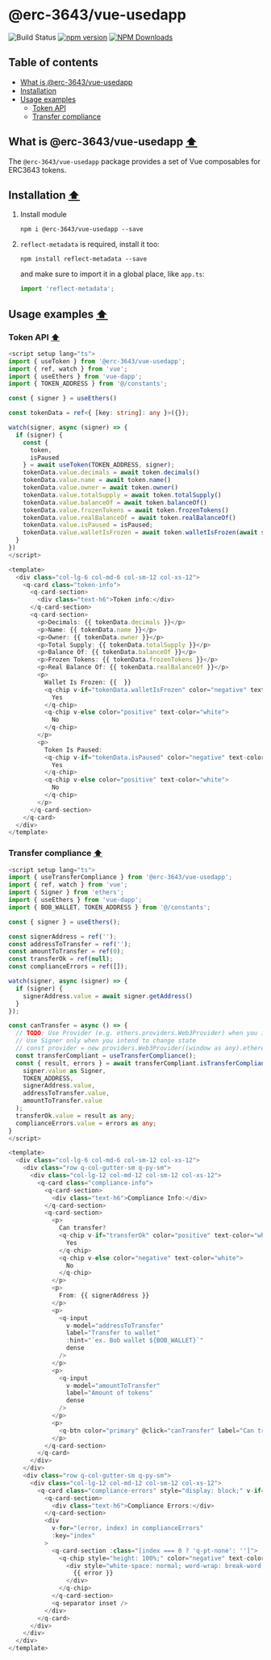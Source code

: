 # @erc-3643/vue-usedapp

![Build Status](https://github.com/ERC-3643/erc3643-packages/actions/workflows/push-checking.yml/badge.svg)
[![npm version](https://badge.fury.io/js/@erc-3643%2Fvue-usedapp.svg)](https://badge.fury.io/js/@erc-3643%2Fvue-usedapp)
[![NPM Downloads](https://img.shields.io/npm/dt/@erc-3643%2Fvue-usedapp.svg)](https://www.npmjs.com/package/@erc-3643%2Fvue-usedapp)

## Table of contents
- [What is @erc-3643/vue-usedapp](#what-is-erc-3643vue-usedapp-⬆)
- [Installation](#installation-⬆)
- [Usage examples](#usage-examples-⬆)
  - [Token API](#token-api-⬆)
  - [Transfer compliance](#transfer-compliance-⬆)

## What is @erc-3643/vue-usedapp [⬆](#table-of-contents)
The `@erc-3643/vue-usedapp` package provides a set of Vue composables for ERC3643 tokens.

## Installation [⬆](#table-of-contents)
1. Install module

    `npm i @erc-3643/vue-usedapp --save`
1. `reflect-metadata` is required, install it too:

   `npm install reflect-metadata --save`

   and make sure to import it in a global place, like `app.ts`:

   ```typescript
   import 'reflect-metadata';
   ```


## Usage examples [⬆](#table-of-contents)
### Token API [⬆](#table-of-contents)
```typescript
<script setup lang="ts">
import { useToken } from '@erc-3643/vue-usedapp';
import { ref, watch } from 'vue';
import { useEthers } from 'vue-dapp';
import { TOKEN_ADDRESS } from '@/constants';

const { signer } = useEthers()

const tokenData = ref<{ [key: string]: any }>({});

watch(signer, async (signer) => {
  if (signer) {
    const {
      token,
      isPaused
    } = await useToken(TOKEN_ADDRESS, signer);
    tokenData.value.decimals = await token.decimals()
    tokenData.value.name = await token.name()
    tokenData.value.owner = await token.owner()
    tokenData.value.totalSupply = await token.totalSupply()
    tokenData.value.balanceOf = await token.balanceOf()
    tokenData.value.frozenTokens = await token.frozenTokens()
    tokenData.value.realBalanceOf = await token.realBalanceOf()
    tokenData.value.isPaused = isPaused;
    tokenData.value.walletIsFrozen = await token.walletIsFrozen(await signer.getAddress())
  }
})
</script>

<template>
  <div class="col-lg-6 col-md-6 col-sm-12 col-xs-12">
    <q-card class="token-info">
      <q-card-section>
        <div class="text-h6">Token info:</div>
      </q-card-section>
      <q-card-section>
        <p>Decimals: {{ tokenData.decimals }}</p>
        <p>Name: {{ tokenData.name }}</p>
        <p>Owner: {{ tokenData.owner }}</p>
        <p>Total Supply: {{ tokenData.totalSupply }}</p>
        <p>Balance Of: {{ tokenData.balanceOf }}</p>
        <p>Frozen Tokens: {{ tokenData.frozenTokens }}</p>
        <p>Real Balance Of: {{ tokenData.realBalanceOf }}</p>
        <p>
          Wallet Is Frozen: {{  }}
          <q-chip v-if="tokenData.walletIsFrozen" color="negative" text-color="white">
            Yes
          </q-chip>
          <q-chip v-else color="positive" text-color="white">
            No
          </q-chip>
        </p>
        <p>
          Token Is Paused:
          <q-chip v-if="tokenData.isPaused" color="negative" text-color="white">
            Yes
          </q-chip>
          <q-chip v-else color="positive" text-color="white">
            No
          </q-chip>
        </p>
      </q-card-section>
    </q-card>
  </div>
</template>
```
### Transfer compliance [⬆](#table-of-contents)
```typescript
<script setup lang="ts">
import { useTransferCompliance } from '@erc-3643/vue-usedapp';
import { ref, watch } from 'vue';
import { Signer } from 'ethers';
import { useEthers } from 'vue-dapp';
import { BOB_WALLET, TOKEN_ADDRESS } from '@/constants';

const { signer } = useEthers();

const signerAddress = ref('');
const addressToTransfer = ref('');
const amountToTransfer = ref(0);
const transferOk = ref(null);
const complianceErrors = ref([]);

watch(signer, async (signer) => {
  if (signer) {
    signerAddress.value = await signer.getAddress()
  }
});

const canTransfer = async () => {
  // TODO: Use Provider (e.g. ethers.providers.Web3Provider) when you intend to read state
  // Use Signer only when you intend to change state
  // const provider = new providers.Web3Provider((window as any).ethereum, 'any');
  const transferCompliant = useTransferCompliance();
  const { result, errors } = await transferCompliant.isTransferCompliant(
    signer.value as Signer,
    TOKEN_ADDRESS,
    signerAddress.value,
    addressToTransfer.value,
    amountToTransfer.value
  );
  transferOk.value = result as any;
  complianceErrors.value = errors as any;
}
</script>

<template>
  <div class="col-lg-6 col-md-6 col-sm-12 col-xs-12">
    <div class="row q-col-gutter-sm q-py-sm">
      <div class="col-lg-12 col-md-12 col-sm-12 col-xs-12">
        <q-card class="compliance-info">
          <q-card-section>
            <div class="text-h6">Compliance Info:</div>
          </q-card-section>
          <q-card-section>
            <p>
              Can transfer?
              <q-chip v-if="transferOk" color="positive" text-color="white">
                Yes
              </q-chip>
              <q-chip v-else color="negative" text-color="white">
                No
              </q-chip>
            </p>
            <p>
              From: {{ signerAddress }}
            </p>
            <p>
              <q-input
                v-model="addressToTransfer"
                label="Transfer to wallet"
                :hint="`ex. Bob wallet ${BOB_WALLET}`"
                dense
              />
            </p>
            <p>
              <q-input
                v-model="amountToTransfer"
                label="Amount of tokens"
                dense
              />
            </p>
            <p>
              <q-btn color="primary" @click="canTransfer" label="Can transfer?" dense />
            </p>
          </q-card-section>
        </q-card>
      </div>
    </div>
    <div class="row q-col-gutter-sm q-py-sm">
      <div class="col-lg-12 col-md-12 col-sm-12 col-xs-12">
        <q-card class="compliance-errors" style="display: block;" v-if="transferOk == false">
          <q-card-section>
            <div class="text-h6">Compliance Errors:</div>
          </q-card-section>
          <div
            v-for="(error, index) in complianceErrors"
            :key="index"
          >
            <q-card-section :class="[index === 0 ? 'q-pt-none': '']">
              <q-chip style="height: 100%;" color="negative" text-color="white">
                <div style="white-space: normal; word-wrap: break-word;">
                  {{ error }}
                </div>
              </q-chip>
            </q-card-section>
            <q-separator inset />
          </div>
        </q-card>
      </div>
    </div>
  </div>
</template>
```
